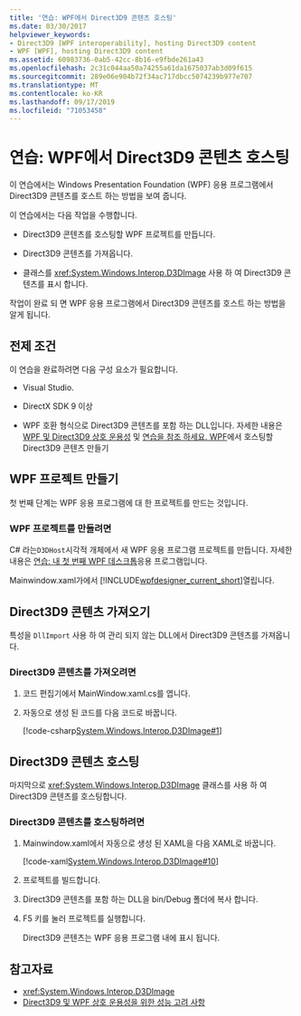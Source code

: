 ```yaml
---
title: '연습: WPF에서 Direct3D9 콘텐츠 호스팅'
ms.date: 03/30/2017
helpviewer_keywords:
- Direct3D9 [WPF interoperability], hosting Direct3D9 content
- WPF [WPF], hosting Direct3D9 content
ms.assetid: 60983736-0ab5-42cc-8b16-e9fbde261a43
ms.openlocfilehash: 2c31c044aa50a74255a61da1675037ab3d09f615
ms.sourcegitcommit: 289e06e904b72f34ac717dbcc5074239b977e707
ms.translationtype: MT
ms.contentlocale: ko-KR
ms.lasthandoff: 09/17/2019
ms.locfileid: "71053458"
---
```

# <a name="walkthrough-hosting-direct3d9-content-in-wpf"></a>연습: WPF에서 Direct3D9 콘텐츠 호스팅

이 연습에서는 Windows Presentation Foundation (WPF) 응용 프로그램에서 Direct3D9 콘텐츠를 호스트 하는 방법을 보여 줍니다.

이 연습에서는 다음 작업을 수행합니다.

- Direct3D9 콘텐츠를 호스팅할 WPF 프로젝트를 만듭니다.

- Direct3D9 콘텐츠를 가져옵니다.

- 클래스를 <xref:System.Windows.Interop.D3DImage> 사용 하 여 Direct3D9 콘텐츠를 표시 합니다.

 작업이 완료 되 면 WPF 응용 프로그램에서 Direct3D9 콘텐츠를 호스트 하는 방법을 알게 됩니다.

## <a name="prerequisites"></a>전제 조건

이 연습을 완료하려면 다음 구성 요소가 필요합니다.

- Visual Studio.

- DirectX SDK 9 이상

- WPF 호환 형식으로 Direct3D9 콘텐츠를 포함 하는 DLL입니다. 자세한 내용은 [WPF 및 Direct3D9 상호 운용성](wpf-and-direct3d9-interoperation.md) 및 [연습을 참조 하세요. WPF](walkthrough-creating-direct3d9-content-for-hosting-in-wpf.md)에서 호스팅할 Direct3D9 콘텐츠 만들기

## <a name="creating-the-wpf-project"></a>WPF 프로젝트 만들기

첫 번째 단계는 WPF 응용 프로그램에 대 한 프로젝트를 만드는 것입니다.

### <a name="to-create-the-wpf-project"></a>WPF 프로젝트를 만들려면

C# 라는`D3DHost`시각적 개체에서 새 WPF 응용 프로그램 프로젝트를 만듭니다. 자세한 내용은 [연습: 내 첫 번째 WPF 데스크톱](../getting-started/walkthrough-my-first-wpf-desktop-application.md)응용 프로그램입니다.

Mainwindow.xaml가에서 [!INCLUDE[wpfdesigner_current_short](../../../../includes/wpfdesigner-current-short-md.md)]열립니다.

## <a name="importing-the-direct3d9-content"></a>Direct3D9 콘텐츠 가져오기

특성을 `DllImport` 사용 하 여 관리 되지 않는 DLL에서 Direct3D9 콘텐츠를 가져옵니다.

### <a name="to-import-direct3d9-content"></a>Direct3D9 콘텐츠를 가져오려면

1. 코드 편집기에서 MainWindow.xaml.cs를 엽니다.

2. 자동으로 생성 된 코드를 다음 코드로 바꿉니다.

    [!code-csharp[System.Windows.Interop.D3DImage#1](~/samples/snippets/csharp/VS_Snippets_Wpf/System.Windows.Interop.D3DImage/CS/window1.xaml.cs#1)]

## <a name="hosting-the-direct3d9-content"></a>Direct3D9 콘텐츠 호스팅

마지막으로 <xref:System.Windows.Interop.D3DImage> 클래스를 사용 하 여 Direct3D9 콘텐츠를 호스팅합니다.

### <a name="to-host-the-direct3d9-content"></a>Direct3D9 콘텐츠를 호스팅하려면

1. Mainwindow.xaml에서 자동으로 생성 된 XAML을 다음 XAML로 바꿉니다.

    [!code-xaml[System.Windows.Interop.D3DImage#10](~/samples/snippets/csharp/VS_Snippets_Wpf/System.Windows.Interop.D3DImage/CS/window1.xaml#10)]

2. 프로젝트를 빌드합니다.

3. Direct3D9 콘텐츠를 포함 하는 DLL을 bin/Debug 폴더에 복사 합니다.

4. F5 키를 눌러 프로젝트를 실행합니다.

    Direct3D9 콘텐츠는 WPF 응용 프로그램 내에 표시 됩니다.

## <a name="see-also"></a>참고자료

- <xref:System.Windows.Interop.D3DImage>
- [Direct3D9 및 WPF 상호 운용성을 위한 성능 고려 사항](performance-considerations-for-direct3d9-and-wpf-interoperability.md)
